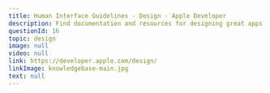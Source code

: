 ```yaml
---
title: Human Interface Guidelines - Design - Apple Developer
description: Find documentation and resources for designing great apps for Apple platforms. Human Interface Guidelines. Get in-depth information and UI resources for designing great apps that integrate seamlessly with Apple platforms.
questionId: 16
topic: design
image: null
video: null
link: https://developer.apple.com/design/
linkImage: knowledgebase-main.jpg
text: null
---
```

